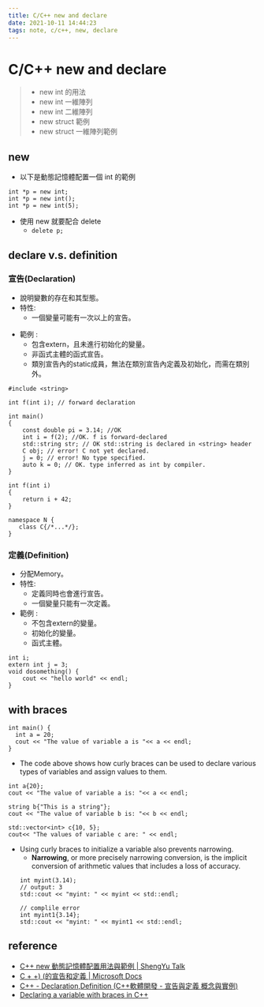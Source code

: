```yaml
---
title: C/C++ new and declare
date: 2021-10-11 14:44:23
tags: note, c/c++, new, declare
---
```


# C/C++ new and declare

> -   new int 的用法
> -   new int 一維陣列
> -   new int 二維陣列
> -   new struct 範例
> -   new struct 一維陣列範例
<!--more-->
## new
- 以下是動態記憶體配置一個 int 的範例
```clike
int *p = new int;
int *p = new int();
int *p = new int(5);
```
- 使用 new 就要配合 delete
    - `delete p;`

## declare v.s. definition
### 宣告(Declaration)
- 說明變數的存在和其型態。 
- 特性:
    * 一個變量可能有一次以上的宣告。
* 範例 :
    * 包含extern，且未進行初始化的變量。
    * 非函式主體的函式宣告。
    * 類別宣告內的static成員，無法在類別宣告內定義及初始化，而需在類別外。
```clike
#include <string>

int f(int i); // forward declaration

int main()
{
    const double pi = 3.14; //OK
    int i = f(2); //OK. f is forward-declared
    std::string str; // OK std::string is declared in <string> header
    C obj; // error! C not yet declared.
    j = 0; // error! No type specified.
    auto k = 0; // OK. type inferred as int by compiler.
}

int f(int i)
{
    return i + 42;
}

namespace N {
   class C{/*...*/};
}
```
### 定義(Definition)
- 分配Memory。
- 特性:
    - 定義同時也會進行宣告。
    - 一個變量只能有一次定義。
- 範例 :
    * 不包含extern的變量。
    * 初始化的變量。
    * 函式主體。
```clike
int i;
extern int j = 3; 
void dosomething() {
    cout << "hello world" << endl;
}
```

## with braces
```clike
int main() {
  int a = 20;
  cout << "The value of variable a is "<< a << endl;
}
```
- The code above shows how curly braces can be used to declare various types of variables and assign values to them.
```clike
int a{20};
cout << "The value of variable a is: "<< a << endl;

string b{"This is a string"};
cout << "The value of variable b is: "<< b << endl;

std::vector<int> c{10, 5};
cout<< "The values of variable c are: " << endl;
````
- Using curly braces to initialize a variable also prevents narrowing.
    - **Narrowing**, or more precisely narrowing conversion, is the implicit conversion of arithmetic values that includes​ a loss of accuracy.
    ```clike
    int myint(3.14); 
    // output: 3
    std::cout << "myint: " << myint << std::endl;

    // complile error
    int myint1{3.14}; 
    std::cout << "myint: " << myint1 << std::endl;
    ```

## reference
- [C++ new 動態記憶體配置用法與範例 | ShengYu Talk](https://shengyu7697.github.io/cpp-new-delete/)
- [C + +) (的宣告和定義 | Microsoft Docs](https://docs.microsoft.com/zh-tw/cpp/cpp/declarations-and-definitions-cpp?view=msvc-160)
- [C++ - Declaration,Definition (C++軟體開發 - 宣告與定義 概念與實例)](https://wucodingroad.blogspot.com/2017/06/Cplusplus-declaration-definition.html)
- [Declaring a variable with braces in C++](https://www.educative.io/edpresso/declaring-a-variable-with-braces-in-cpp)